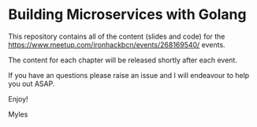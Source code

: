 # Building Microservices with Golang

This repository contains all of the content (slides and code) for the https://www.meetup.com/ironhackbcn/events/268169540/ events.

The content for each chapter will be released shortly after each event.

If you have an questions please raise an issue and I will endeavour to help you out ASAP.

Enjoy!

Myles
